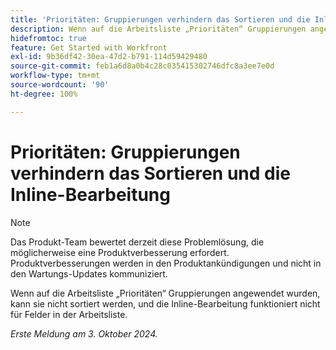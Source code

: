 ```yaml
---
title: 'Prioritäten: Gruppierungen verhindern das Sortieren und die Inline-Bearbeitung'
description: Wenn auf die Arbeitsliste „Prioritäten“ Gruppierungen angewendet wurden, kann sie nicht sortiert werden, und die Inline-Bearbeitung funktioniert nicht für Felder in der Arbeitsliste.
hidefromtoc: true
feature: Get Started with Workfront
exl-id: 9b36df42-30ea-47d2-b791-114d59429480
source-git-commit: feb1a6d8a0b4c28c035415302746dfc8a3ee7e0d
workflow-type: tm+mt
source-wordcount: '90'
ht-degree: 100%

---
```


# Prioritäten: Gruppierungen verhindern das Sortieren und die Inline-Bearbeitung

>[!NOTE]
>
>Das Produkt-Team bewertet derzeit diese Problemlösung, die möglicherweise eine Produktverbesserung erfordert. Produktverbesserungen werden in den Produktankündigungen und nicht in den Wartungs-Updates kommuniziert.

Wenn auf die Arbeitsliste „Prioritäten“ Gruppierungen angewendet wurden, kann sie nicht sortiert werden, und die Inline-Bearbeitung funktioniert nicht für Felder in der Arbeitsliste.

_Erste Meldung am 3. Oktober 2024._
